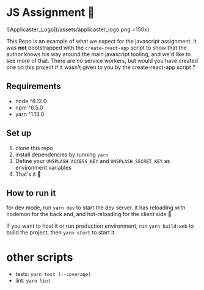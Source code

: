 # JS Assignment :rocket:

![Applicaster_Logo](/assets/applicaster_logo.png =150x)

This Repo is an example of what we expect for the javascript assignment.
It was **not** bootstrapped with the `create-react-app` script to show that the author knows his way around the main javascript tooling, and we'd like to see more of that.
There are no service workers, but would you have created one on this project if it wasn't given to you by the create-react-app script ?

## Requirements

- node ^8.12.0
- npm ^6.5.0
- yarn ^1.13.0

## Set up

1. clone this repo
2. install dependencies by running `yarn`
3. Define your `UNSPLASH_ACCESS_KEY` and `UNSPLASH_SECRET_KEY` as environment variables
4. That's it :tada:

## How to run it

for dev mode, run `yarn dev` to start the dev server. it has reloading with nodemon for the back end, and hot-reloading for the client side :dancer:

If you want to host it or run production environment, run `yarn build:web` to build the project, then `yarn start` to start it.

# other scripts

- tests: `yarn test (--coverage)`
- lint: `yarn lint`
